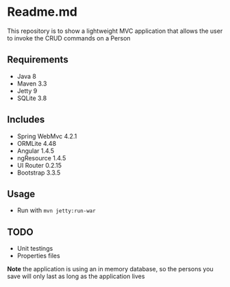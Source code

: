 Readme.md
===============

This repository is to show a lightweight MVC application that allows the user to invoke the CRUD commands on a Person

## Requirements
* Java 8
* Maven 3.3
* Jetty 9
* SQLite 3.8

## Includes
* Spring WebMvc 4.2.1
* ORMLite 4.48
* Angular 1.4.5
* ngResource 1.4.5
* UI Router 0.2.15
* Bootstrap 3.3.5

## Usage
* Run with `mvn jetty:run-war`

## TODO
* Unit testings
* Properties files

**Note**
the application is using an in memory database, so the persons you save will only last as long as the application lives
